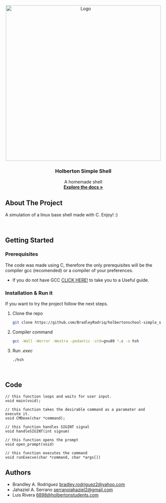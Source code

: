 <a name="readme-top"></a>

<!-- PROJECT LOGO -->
<br />
<div align="center">
  <!-- <a href="https://github.com/othneildrew/Best-README-Template"> -->
    <img src="https://uploads-ssl.webflow.com/6105315644a26f77912a1ada/63eea844ae4e3022154e2878_Holberton.png" alt="Logo" width="500" height="">
  </a>

  <h3 align="center">Holberton Simple Shell</h3>

  <p align="center">
    A homemade shell 
    <br />
    <a href="https://github.com/BradleyRodriq/holbertonschool-simple_shell/"><strong>Explore the docs »</strong></a>
  </p>
</div>


<!-- ABOUT THE PROJECT -->
## About The Project

A simulation of a linux base shell made with C. Enjoy! :)


</br>


<!-- GETTING STARTED -->
## Getting Started


### Prerequisites
The code was made using C, therefore the only prerequisites will be the compiler gcc (recomended) or a compiler of your preferences.

* If you do not have GCC <a href="https://www.guru99.com/c-gcc-install.html">CLICK HERE!</a> to take you to a Useful guide.

### Installation & Run it
If you want to try the project follow the next steps.


1. Clone the repo

    ```sh
    git clone https://github.com/BradleyRodriq/holbertonschool-simple_shell.git
    ```

2. Compiler command

    ```sh
    gcc -Wall -Werror -Wextra -pedantic -std=gnu89 *.c -o hsh
    ```
3. Run _.exec_
    ```sh
    ./hsh
   ```
</br>

<!-- CODE EXPLANATION -->
##  Code
```
// this function loops and waits for user input.
void main(void);

// this function takes the desirable command as a paramater and execute it.
void CMDexe(char *command);

// this function handles SIGINT signal
void handleSIGINT(int signum)

// this function opens the prompt
void open_prompt(void)

// this function executes the command
void runExecve(char *command, char *args[])
```

<!-- CONTACT -->
## Authors
- Brandley A. Rodriguez <bradley.rodriguez2@yahoo.com>
- Jahaziel A. Serrano <serranojahaziel2@gmail.com>
- Luis Rivera <6898@holbertonstudents.com>
